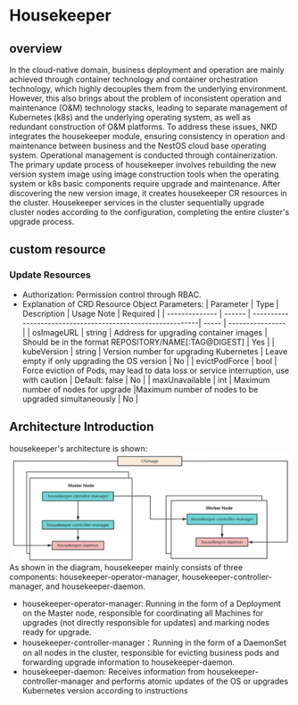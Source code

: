 # Housekeeper

## overview

In the cloud-native domain, business deployment and operation are mainly achieved through container technology and container orchestration technology, which highly decouples them from the underlying environment. However, this also brings about the problem of inconsistent operation and maintenance (O&M) technology stacks, leading to separate management of Kubernetes (k8s) and the underlying operating system, as well as redundant construction of O&M platforms. To address these issues, NKD integrates the housekeeper module, ensuring consistency in operation and maintenance between business and the NestOS cloud base operating system. Operational management is conducted through containerization. The primary update process of housekeeper involves rebuilding the new version system image using image construction tools when the operating system or k8s basic components require upgrade and maintenance. After discovering the new version image, it creates housekeeper CR resources in the cluster. Housekeeper services in the cluster sequentially upgrade cluster nodes according to the configuration, completing the entire cluster's upgrade process.

## custom resource
### Update Resources
- Authorization: Permission control through RBAC.
- Explanation of CRD Resource Object Parameters:
  |  Parameter       | Type  |  Description                                          | Usage Note | Required         |
  | -------------- | ------  | -----------------------------------------------------------| ----- | ---------------- |
  | osImageURL | string  | Address for upgrading container images | Should be in the format REPOSITORY/NAME[:TAG@DIGEST] | Yes |
  | kubeVersion  | string  | Version number for upgrading Kubernetes | Leave empty if only upgrading the OS version | No         |
  | evictPodForce | bool | Force eviction of Pods, may lead to data loss or service interruption, use with caution | Default: false | No |
  | maxUnavailable  | int  | Maximum number of nodes for upgrade |Maximum number of nodes to be upgraded simultaneously  | No  |

## Architecture Introduction
housekeeper's architecture is shown:
![housekeeper-arch](/docs/en/figures/housekeeper-arch.jpg)
As shown in the diagram, housekeeper mainly consists of three components: housekeeper-operator-manager, housekeeper-controller-manager, and housekeeper-daemon.
- housekeeper-operator-manager: Running in the form of a Deployment on the Master node, responsible for coordinating all Machines for upgrades (not directly responsible for updates) and marking nodes ready for upgrade.
- housekeeper-controller-manager：Running in the form of a DaemonSet on all nodes in the cluster, responsible for evicting business pods and forwarding upgrade information to housekeeper-daemon.
- housekeeper-daemon: Receives information from housekeeper-controller-manager and performs atomic updates of the OS or upgrades Kubernetes version according to instructions

